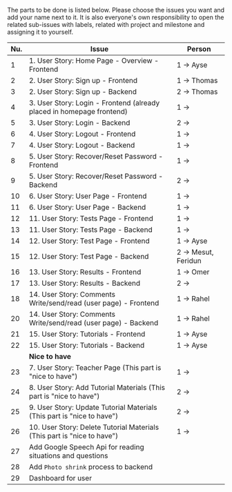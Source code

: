 The parts to be done is listed below. Please choose the issues you want and add your name next to it. It is also everyone's own responsibility to open the related sub-issues with labels, related with project and milestone and assigning it to yourself.

| Nu. | Issue | Person | 
| --- | --- | --- |
| 1 | 1. User Story: Home Page - Overview - Frontend | 1 →  Ayse |
| 2 | 2. User Story: Sign up - Frontend | 1 → Thomas |
| 3 | 2. User Story: Sign up - Backend | 2 → Thomas |
| 4 | 3. User Story: Login - Frontend (already placed in homepage frontend) | 1 → |
| 5 | 3. User Story: Login - Backend | 2 → |
| 6 | 4. User Story: Logout - Frontend | 1 → |
| 7 | 4. User Story: Logout - Backend | 1 → |
| 8 | 5. User Story: Recover/Reset Password - Frontend | 1 → |
| 9 | 5. User Story: Recover/Reset Password - Backend | 2 → |
| 10 | 6. User Story: User Page - Frontend | 1 → |
| 11 | 6. User Story: User Page - Backend | 1 → |
| 12 | 11. User Story: Tests Page - Frontend | 1 → |
| 13 | 11. User Story: Tests Page - Backend | 1 → |
| 14 | 12. User Story: Test Page - Frontend | 1 → Ayse |
| 15 | 12. User Story: Test Page - Backend | 2 → Mesut, Feridun|
| 16 | 13. User Story: Results - Frontend | 1 → Omer |
| 17 | 13. User Story: Results - Backend | 2 →  |
| 18 | 14. User Story: Comments Write/send/read (user page) - Frontend | 1 → Rahel |
| 20 | 14. User Story: Comments Write/send/read (user page) - Backend | 1 → Rahel |
| 21 | 15. User Story: Tutorials - Frontend | 1 → Ayse |
| 22 | 15. User Story: Tutorials - Backend | 1 →  Ayse|
| | __Nice to have__
| 23 | 7. User Story: Teacher Page (This part is "nice to have") | 1 → |
| 24 | 8. User Story: Add Tutorial Materials (This part is "nice to have") | 2 → |
| 25 | 9. User Story: Update Tutorial Materials (This part is "nice to have") | 2 → |
| 26 | 10. User Story: Delete Tutorial Materials (This part is "nice to have") | 1 → |
| 27 | Add Google Speech Api for reading situations and questions
| 28 | Add `Photo shrink` process to backend
| 29 | Dashboard for user



